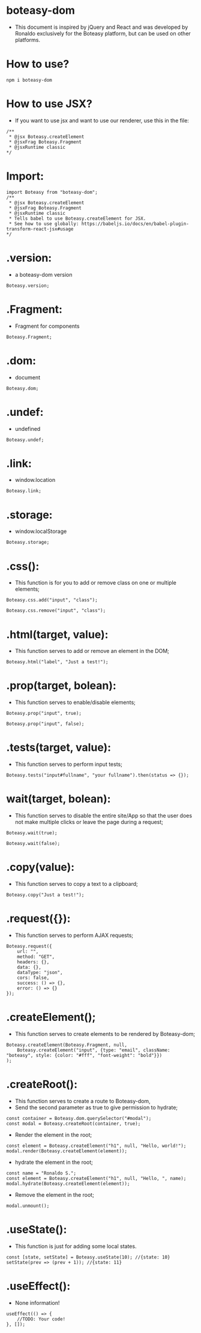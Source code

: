 # boteasy-dom
* This document is inspired by jQuery and React and was developed by Ronaldo exclusively for the Boteasy platform, but can be used on other platforms.

# How to use?

```shell
npm i boteasy-dom
```

# How to use JSX?
* If you want to use jsx and want to use our renderer, use this in the file:

```shell
/**
 * @jsx Boteasy.createElement
 * @jsxFrag Boteasy.Fragment
 * @jsxRuntime classic
*/
```

# Import:

```shell
import Boteasy from "boteasy-dom";
/**
 * @jsx Boteasy.createElement
 * @jsxFrag Boteasy.Fragment
 * @jsxRuntime classic
 * Tells babel to use Boteasy.createElement for JSX.
 * See how to use globally: https://babeljs.io/docs/en/babel-plugin-transform-react-jsx#usage
*/
```

# .version:
* a boteasy-dom version

```shell
Boteasy.version;
```

# .Fragment:
* Fragment for components

```shell
Boteasy.Fragment;
```

# .dom:
* document

```shell
Boteasy.dom;
```

# .undef:
* undefined

```shell
Boteasy.undef;
```

# .link:
* window.location

```shell
Boteasy.link;
```

# .storage:
* window.localStorage

```shell
Boteasy.storage;
```

# .css():
* This function is for you to add or remove class on one or multiple elements;

```shell
Boteasy.css.add("input", "class");
```

```shell
Boteasy.css.remove("input", "class");
```

# .html(target, value):
* This function serves to add or remove an element in the DOM;

```shell
Boteasy.html("label", "Just a test!");
```

# .prop(target, bolean):
* This function serves to enable/disable elements;

```shell
Boteasy.prop("input", true);
```

```shell
Boteasy.prop("input", false);
```

# .tests(target, value):
* This function serves to perform input tests;

```shell
Boteasy.tests("input#fullname", "your fullname").then(status => {});
```

# wait(target, bolean):
* This function serves to disable the entire site/App so that the user does not make multiple clicks or leave the page during a request;

```shell
Boteasy.wait(true);
```

```shell
Boteasy.wait(false);
```

# .copy(value):
* This function serves to copy a text to a clipboard;

```shell
Boteasy.copy("Just a test!");
```

# .request({}):
* This function serves to perform AJAX requests;

```shell
Boteasy.request({
	url: "",
	method: "GET",
	headers: {},
	data: {},
	dataType: "json",
	cors: false,
	success: () => {},
	error: () => {}
});
```

# .createElement();
* This function serves to create elements to be rendered by Boteasy-dom;

```shell
Boteasy.createElement(Boteasy.Fragment, null,
	Boteasy.createElement("input", {type: "email", className: "boteasy", style: {color: "#fff", "font-weight": "bold"}})
);
```

# .createRoot():
* This function serves to create a route to Boteasy-dom,
* Send the second parameter as  true to give permission to hydrate;

```shell
const container = Boteasy.dom.querySelector("#modal");
const modal = Boteasy.createRoot(container, true);
```

* Render the element in the root;

```shell
const element = Boteasy.createElement("h1", null, "Hello, world!");
modal.render(Boteasy.createElement(element));
```

* hydrate the element in the root;

```shell
const name = "Ronaldo S.";
const element = Boteasy.createElement("h1", null, "Hello, ", name);
modal.hydrate(Boteasy.createElement(element));
```

* Remove the element in the root;

```shell
modal.unmount();
```

# .useState():
* This function is just for adding some local states.


```shell
const [state, setState] = Boteasy.useState(10); //{state: 10}
setState(prev => (prev + 1)); //{state: 11}
```

# .useEffect():
* None information!

```shell
useEffect(() => {
	//TODO: Your code!
}, []);
```